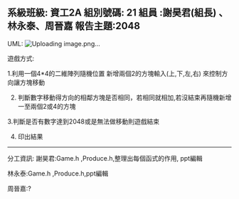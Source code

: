 系級班級: 資工2A
組別號碼: 21
組員 :謝昊君(組長) 、林永泰、周晉嘉
報告主題:2048
---------------------------------------
UML:
![Uploading image.png…]()




遊戲方式:



1.利用一個4*4的二維陣列隨機位置
      新增兩個2的方塊輸入(上,下,左,右)
      來控制方向讓方塊移動


2. 判斷數字移動得方向的相鄰方塊是否相同，若相同就相加,若沒結束再隨機新增一至兩個2或4的方塊



3.判斷是否有數字達到2048或是無法做移動則遊戲結束



4. 印出結果
---------------------------------------

分工資訊:
謝昊君:Game.h ,Produce.h,整理出每個函式的作用, ppt編輯    


林永泰:Game.h ,Produce.h,ppt編輯


周晉嘉:?

